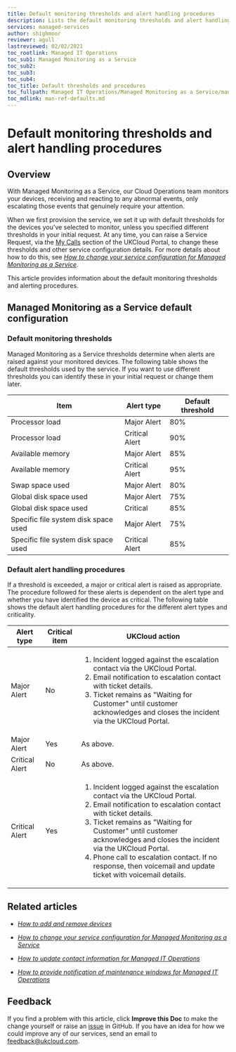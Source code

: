 ```yaml
---
title: Default monitoring thresholds and alert handling procedures
description: Lists the default monitoring thresholds and alert handling procedures defined for the Managed IT Operations Managed Monitoring as a Service option 
services: managed-services
author: shighmoor
reviewer: agull
lastreviewed: 02/02/2021
toc_rootlink: Managed IT Operations
toc_sub1: Managed Monitoring as a Service
toc_sub2:
toc_sub3:
toc_sub4:
toc_title: Default thresholds and procedures
toc_fullpath: Managed IT Operations/Managed Monitoring as a Service/man-ref-defaults.md
toc_mdlink: man-ref-defaults.md
---
```


# Default monitoring thresholds and alert handling procedures

## Overview

With Managed Monitoring as a Service, our Cloud Operations team monitors your devices, receiving and reacting to any abnormal events, only escalating those events that genuinely require your attention.

When we first provision the service, we set it up with default thresholds for the devices you've selected to monitor, unless you specified different thresholds in your initial request. At any time, you can raise a Service Request, via the [My Calls](https://portal.skyscapecloud.com/support/ivanti) section of the UKCloud Portal, to change these thresholds and other service configuration details. For more details about how to do this, see [*How to change your service configuration for Managed Monitoring as a Service*](man-monitoring-how-change-config.md).

This article provides information about the default monitoring thresholds and alerting procedures.

## Managed Monitoring as a Service default configuration

### Default monitoring thresholds

Managed Monitoring as a Service thresholds determine when alerts are raised against your monitored devices. The following table shows the default thresholds used by the service. If you want to use different thresholds you can identify these in your initial request or change them later.

Item                                 | Alert type     | Default threshold
-------------------------------------|----------------|------------------
Processor load                       | Major Alert    | 80%
Processor load                       | Critical Alert | 90%
Available memory                     | Major Alert    | 85%
Available memory                     | Critical Alert | 95%
Swap space used                      | Major Alert    | 80%
Global disk space used               | Major Alert    | 75%
Global disk space used               | Critical       | 85%
Specific file system disk space used | Major Alert    | 75%
Specific file system disk space used | Critical Alert | 85%

### Default alert handling procedures

If a threshold is exceeded, a major or critical alert is raised as appropriate. The procedure followed for these alerts is dependent on the alert type and whether you have identified the device as critical. The following table shows the default alert handling procedures for the different alert types and criticality.

Alert type     | Critical item | UKCloud action
---------------|---------------|---------------
Major Alert    | No            | <ol><li>Incident logged against the escalation contact via the UKCloud Portal.</li><li>Email notification to escalation contact with ticket details.</li><li>Ticket remains as "Waiting for Customer" until customer acknowledges and closes the incident via the UKCloud Portal.</li></ol>
Major Alert    | Yes           | As above.
Critical Alert | No            | As above.
Critical Alert | Yes           | <ol><li>Incident logged against the escalation contact via the UKCloud Portal.</li><li>Email notification to escalation contact with ticket details.</li><li>Ticket remains as "Waiting for Customer" until customer acknowledges and closes the incident via the UKCloud Portal.</li><li>Phone call to escalation contact. If no response, then voicemail and update ticket with voicemail details.</li><ol>

## Related articles

- [*How to add and remove devices*](man-how-add-remove-devices.md)

- [*How to change your service configuration for Managed Monitoring as a Service*](man-monitoring-how-change-config.md)

- [*How to update contact information for Managed IT Operations*](man-how-update-contact-info.md)

- [*How to provide notification of maintenance windows for Managed IT Operations*](man-how-notify-maintenance.md)

## Feedback

If you find a problem with this article, click **Improve this Doc** to make the change yourself or raise an [issue](https://github.com/UKCloud/documentation/issues) in GitHub. If you have an idea for how we could improve any of our services, send an email to <feedback@ukcloud.com>.
